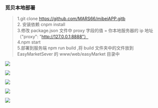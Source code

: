 ### 觅贝本地部署

> 1.git clone https://github.com/MARS66/mibeiAPP.gitb <br>
> 2. 安装依赖 cnpm install </br>
> 3.修改 package.json 文件中 proxy 字段的值 = 你本地服务器的 ip 地址 （"proxy": "http://127.0.0.1:8888"）</br>
> 4.npm start</br>
> 5.部署到服务端 npm run build ,将 build 文件夹中的文件放到 EasyMarketSever 的 www/web/easyMarket 目录中</br>

![](https://raw.githubusercontent.com/MARS66/wangwomusic/master/img/移动端—余恺维/幻灯片3.jpg)  

![](https://raw.githubusercontent.com/MARS66/wangwomusic/master/img/移动端—余恺维/幻灯片4.jpg)  

![](https://raw.githubusercontent.com/MARS66/wangwomusic/master/img/移动端—余恺维/幻灯片5.jpg)  

![](https://raw.githubusercontent.com/MARS66/wangwomusic/master/img/移动端—余恺维/幻灯片6.jpg)  

![](https://raw.githubusercontent.com/MARS66/wangwomusic/master/img/移动端—余恺维/幻灯片7.jpg)  
